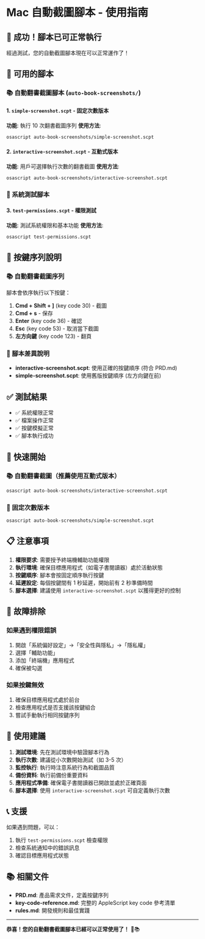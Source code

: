 # Mac 自動截圖腳本 - 使用指南

## 🎉 成功！腳本已可正常執行

經過測試，您的自動截圖腳本現在可以正常運作了！

## 📁 可用的腳本

### 📚 自動翻書截圖腳本 (`auto-book-screenshots/`)

#### 1. `simple-screenshot.scpt` - 固定次數版本
**功能**: 執行 10 次翻書截圖序列
**使用方法**:
```bash
osascript auto-book-screenshots/simple-screenshot.scpt
```

#### 2. `interactive-screenshot.scpt` - 互動式版本
**功能**: 用戶可選擇執行次數的翻書截圖
**使用方法**:
```bash
osascript auto-book-screenshots/interactive-screenshot.scpt
```

### 🔧 系統測試腳本

#### 3. `test-permissions.scpt` - 權限測試
**功能**: 測試系統權限和基本功能
**使用方法**:
```bash
osascript test-permissions.scpt
```

## 🔧 按鍵序列說明

### 📚 自動翻書截圖序列
腳本會依序執行以下按鍵：

1. **Cmd + Shift + ]** (key code 30) - 截圖
2. **Cmd + s** - 保存
3. **Enter** (key code 36) - 確認
4. **Esc** (key code 53) - 取消當下截圖
5. **左方向鍵** (key code 123) - 翻頁

### 📝 腳本差異說明
- **interactive-screenshot.scpt**: 使用正確的按鍵順序 (符合 PRD.md)
- **simple-screenshot.scpt**: 使用舊版按鍵順序 (左方向鍵在前)

## ✅ 測試結果

- ✅ 系統權限正常
- ✅ 檔案操作正常
- ✅ 按鍵模擬正常
- ✅ 腳本執行成功

## 🚀 快速開始

### 📚 自動翻書截圖（推薦使用互動式版本）
```bash
osascript auto-book-screenshots/interactive-screenshot.scpt
```

### 🔧 固定次數版本
```bash
osascript auto-book-screenshots/simple-screenshot.scpt
```

## 📋 注意事項

1. **權限要求**: 需要授予終端機輔助功能權限
2. **執行環境**: 確保目標應用程式（如電子書閱讀器）處於活動狀態
3. **按鍵順序**: 腳本會按固定順序執行按鍵
4. **延遲設定**: 每個按鍵間有 1 秒延遲，開始前有 2 秒準備時間
5. **腳本選擇**: 建議使用 `interactive-screenshot.scpt` 以獲得更好的控制

## 🔧 故障排除

### 如果遇到權限錯誤
1. 開啟「系統偏好設定」→「安全性與隱私」→「隱私權」
2. 選擇「輔助功能」
3. 添加「終端機」應用程式
4. 確保被勾選

### 如果按鍵無效
1. 確保目標應用程式處於前台
2. 檢查應用程式是否支援該按鍵組合
3. 嘗試手動執行相同按鍵序列

## 🎯 使用建議

1. **測試環境**: 先在測試環境中驗證腳本行為
2. **執行次數**: 建議從小次數開始測試（如 3-5 次）
3. **監控執行**: 執行時注意系統行為和截圖品質
4. **備份資料**: 執行前備份重要資料
5. **應用程式準備**: 確保電子書閱讀器已開啟並處於正確頁面
6. **腳本選擇**: 使用 `interactive-screenshot.scpt` 可自定義執行次數

## 📞 支援

如果遇到問題，可以：
1. 執行 `test-permissions.scpt` 檢查權限
2. 檢查系統通知中的錯誤訊息
3. 確認目標應用程式狀態

## 📚 相關文件

- **PRD.md**: 產品需求文件，定義按鍵序列
- **key-code-reference.md**: 完整的 AppleScript key code 參考清單
- **rules.md**: 開發規則和最佳實踐

---

**恭喜！您的自動翻書截圖腳本已經可以正常使用了！** 🎉📚
